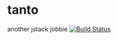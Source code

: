 # tanto
another jstack jobbie
[![Build Status](https://img.shields.io/travis/davtirluthier/tanto.svg?style=flat-square)](https://travis-ci.org/davtirluthier/tanto)

